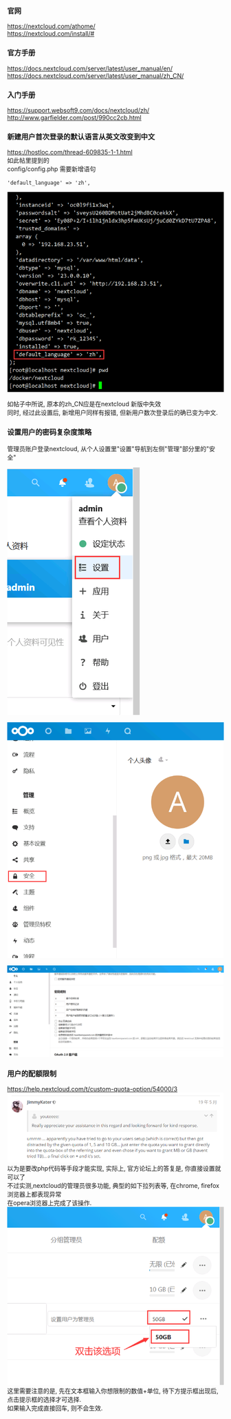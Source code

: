 ### 官网  
https://nextcloud.com/athome/  
https://nextcloud.com/install/#  

### 官方手册
https://docs.nextcloud.com/server/latest/user_manual/en/  
https://docs.nextcloud.com/server/latest/user_manual/zh_CN/  

### 入门手册  
https://support.websoft9.com/docs/nextcloud/zh/
http://www.garfielder.com/post/990cc2cb.html  


### 新建用户首次登录的默认语言从英文改变到中文
https://hostloc.com/thread-609835-1-1.html  
如此帖里提到的  
config/config.php
需要新增语句
```
'default_language' => 'zh',
```
![](images/lTGqcJNXAS9DIirqYxlRbskWeMSng1u5.png)

如帖子中所说, 原本的zh_CN应是在nextcloud 新版中失效  
同时, 经过此设置后, 新增用户同样有报错, 但新用户数次登录后的确已变为中文.


### 设置用户的密码复杂度策略
管理员账户登录nextcloud, 从个人设置里"设置"导航到左侧"管理"部分里的"安全"  

![](images/lTGqcJNXAScHLahnO5kW9AX0G4idxBtR.png)

![](images/lTGqcJNXASOq5Z8H6GSiLPYfgBTyzDke.png)

![](images/lTGqcJNXAS8sKmCLctUhrfaRJqM9Q3BS.png)

### 用户的配额限制
https://help.nextcloud.com/t/custom-quota-option/54000/3  
![](images/lTGqcJNXASRitLPAKHaQuFGr5nCq3DcI.png)  
以为是要改php代码等手段才能实现, 实际上, 官方论坛上的答复是, 你直接设置就可以了  
不过实测,nextcloud的管理员很多功能, 典型的如下拉列表等, 在chrome, firefox浏览器上都表现异常  
在opera浏览器上完成了该操作.
![](images/lTGqcJNXASo4yvz1fB6TwDenKHhU073Z.png)  
这里需要注意的是, 先在文本框输入你想限制的数值+单位, 待下方提示框出现后, 点击提示框的选择才可选择.  
如果输入完成直接回车, 则不会生效.  

